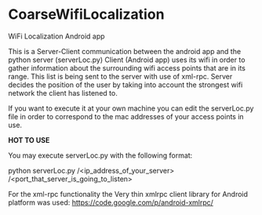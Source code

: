 # CoarseWifiLocalization
WiFi Localization Android app

This is a Server-Client communication between the android app and the python server (serverLoc.py)
Client (Android app) uses its wifi in order to gather information about the surrounding wifi access points that are in its range. This list is being sent to the server with use of xml-rpc. Server decides the position of the user by taking into account the strongest wifi network the client has listened to. 

If you want to execute it at your own machine you can edit the serverLoc.py file in order to correspond to the mac addresses of your access points in use. 

<b>HOT TO USE</b>

You may execute serverLoc.py with the following format:

  python serverLoc.py /<ip_address_of_your_server> /<port_that_server_is_going_to_listen>
  
For the xml-rpc functionality the Very thin xmlrpc client library for Android platform was used:
    https://code.google.com/p/android-xmlrpc/
    
